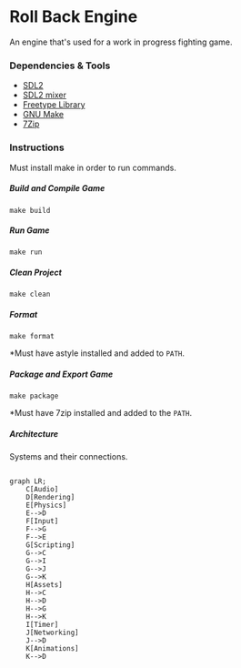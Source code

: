 # Roll Back Engine

An engine that's used for a work in progress fighting game.

### Dependencies & Tools

* [SDL2](https://www.libsdl.org/download-2.0.php)
* [SDL2 mixer](https://libsdl.org/projects/SDL_mixer/)
* [Freetype Library](https://www.freetype.org/download.html)
* [GNU Make](http://gnuwin32.sourceforge.net/packages/make.htm)
* [7Zip](https://www.7-zip.org/download.html)

### Instructions

Must install make in order to run commands.

##### Build and Compile Game

`make build`

##### Run Game

`make run`

##### Clean Project

`make clean`

##### Format

`make format`

*Must have astyle installed and added to `PATH`.

##### Package and Export Game

`make package`

*Must have 7zip installed and added to the `PATH`.

##### Architecture

Systems and their connections.

```mermaid

graph LR;
    C[Audio]
    D[Rendering]
    E[Physics]
    E-->D
    F[Input]
    F-->G
    F-->E
    G[Scripting]
    G-->C
    G-->I
    G-->J
    G-->K
    H[Assets]
    H-->C
    H-->D
    H-->G
    H-->K
    I[Timer]
    J[Networking]
    J-->D
    K[Animations]
    K-->D
```

